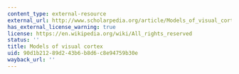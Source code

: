 ```yaml
---
content_type: external-resource
external_url: http://www.scholarpedia.org/article/Models_of_visual_cortex
has_external_license_warning: true
license: https://en.wikipedia.org/wiki/All_rights_reserved
status: ''
title: Models of visual cortex
uid: 90d1b212-89d2-43b6-b8d6-c8e94759b30e
wayback_url: ''
---
```

